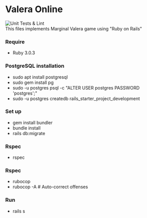 # Valera Online
![Unit Tests & Lint](https://github.com/Napwob/Project412/workflows/Unit%20Tests%20&%20Lint/badge.svg)  
This files implements Marginal Valera game using "Ruby on Rails"
### Require  
 * Ruby 3.0.3
### PostgreSQL installation
 * sudo apt install postgresql
 * sudo gem install pg
 * sudo -u postgres psql -c "ALTER USER postgres PASSWORD 'postgres';"
 * sudo -u postgres createdb rails_starter_project_development
### Set up
 * gem install bundler
 * bundle install
 * rails db:migrate
### Rspec
 * rspec
### Rspec
 * rubocop
 * rubocop -A # Auto-correct offenses
### Run
 * rails s
